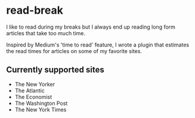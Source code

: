 # read-break

I like to read during my breaks but I always end up reading long form articles that take too much time.

Inspired by Medium's 'time to read' feature, I wrote a plugin that estimates the read times for articles on some of my favorite sites.

## Currently supported sites

* The New Yorker
* The Atlantic
* The Economist
* The Washington Post
* The New York Times
